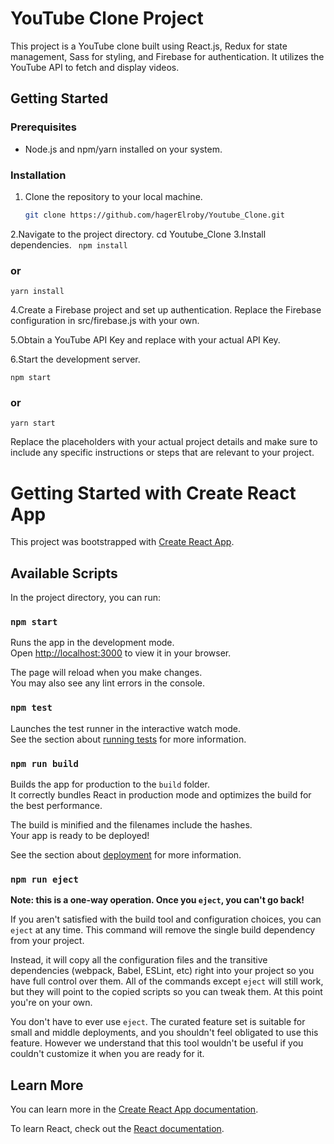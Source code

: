 # YouTube Clone Project

This project is a YouTube clone built using React.js, Redux for state management, Sass for styling, and Firebase for authentication. It utilizes the YouTube API to fetch and display videos.

## Getting Started

### Prerequisites
- Node.js and npm/yarn installed on your system.

### Installation

1. Clone the repository to your local machine.
   ```bash
   git clone https://github.com/hagerElroby/Youtube_Clone.git
2.Navigate to the project directory.
  cd Youtube_Clone
3.Install dependencies.
  ```  npm install ```
  ### or
  ``` yarn install ```
  
4.Create a Firebase project and set up authentication. Replace the Firebase configuration in src/firebase.js with your own.

5.Obtain a YouTube API Key and replace  with your actual API Key.

6.Start the development server.

   ``` npm start ```
   
  ### or
  ``` yarn start ```

  
Replace the placeholders with your actual project details and make sure to include any specific instructions or steps that are relevant to your project.

# Getting Started with Create React App

This project was bootstrapped with [Create React App](https://github.com/facebook/create-react-app).

## Available Scripts

In the project directory, you can run:

### `npm start`

Runs the app in the development mode.\
Open [http://localhost:3000](http://localhost:3000) to view it in your browser.

The page will reload when you make changes.\
You may also see any lint errors in the console.

### `npm test`

Launches the test runner in the interactive watch mode.\
See the section about [running tests](https://facebook.github.io/create-react-app/docs/running-tests) for more information.

### `npm run build`

Builds the app for production to the `build` folder.\
It correctly bundles React in production mode and optimizes the build for the best performance.

The build is minified and the filenames include the hashes.\
Your app is ready to be deployed!

See the section about [deployment](https://facebook.github.io/create-react-app/docs/deployment) for more information.

### `npm run eject`

**Note: this is a one-way operation. Once you `eject`, you can't go back!**

If you aren't satisfied with the build tool and configuration choices, you can `eject` at any time. This command will remove the single build dependency from your project.

Instead, it will copy all the configuration files and the transitive dependencies (webpack, Babel, ESLint, etc) right into your project so you have full control over them. All of the commands except `eject` will still work, but they will point to the copied scripts so you can tweak them. At this point you're on your own.

You don't have to ever use `eject`. The curated feature set is suitable for small and middle deployments, and you shouldn't feel obligated to use this feature. However we understand that this tool wouldn't be useful if you couldn't customize it when you are ready for it.

## Learn More

You can learn more in the [Create React App documentation](https://facebook.github.io/create-react-app/docs/getting-started).

To learn React, check out the [React documentation](https://reactjs.org/).



